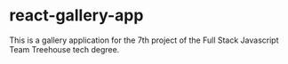 # react-gallery-app
This is a gallery application for the 7th project of the Full Stack Javascript Team Treehouse tech degree.
